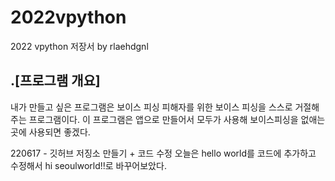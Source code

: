 # 2022vpython
2022 vpython 저장서 by rlaehdgnl
## .[프로그램 개요]
내가 만들고 싶은 프로그램은 보이스 피싱 피해자를 위한 보이스 피싱을 스스로 거절해주는 프로그램이다. 이 프로그램은 앱으로 만들어서 모두가 사용해 보이스피싱을 없애는 곳에 사용되면 좋겠다.


220617 - 깃허브 저징소 만들기 + 코드 수정
오늘은 hello world를 코드에 추가하고
수정해서 hi seoulworld!!로 바꾸어보았다.
